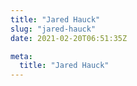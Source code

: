 ```yaml
---
title: "Jared Hauck"
slug: "jared-hauck"
date: 2021-02-20T06:51:35Z

meta:
  title: "Jared Hauck"
---
```


